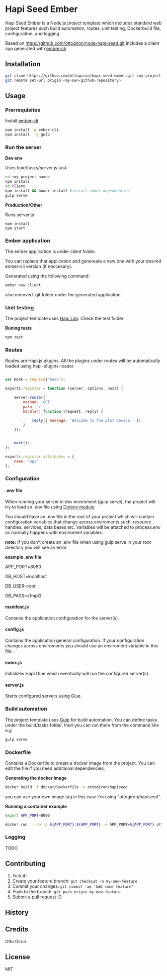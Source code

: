 #  Hapi Seed Ember

 Hapi Seed Ember is a Node.js project template which includes standard web project features such  build automation, routes, unit testing, Dockerbuild file, configuration, and logging.

 Based on https://github.com/ottogiron/node-hapi-seed.git includes a client app generated with <a href="http://www.ember-cli.com/">ember-cli</a>


## Installation

```bash
git clone https://github.com/ottogiron/hapi-seed-ember.git <my-project-name>
git remote set-url origin <my-own-github-repository>
```

## Usage

### Prerrequisites

Install <a href="http://www.ember-cli.com/">ember-cli</a>

```bash
npm install -g ember-cli
npm install  -g gulp
```

### Run the server

**Dev env**

Uses buid/tasks/server.js task

```bash
cd <my-project-name>
npm install
cd client
npm install && bower install #install ember dependencies
gulp serve
```

**Production/Other**

Runs server.js

```
npm install
npm start
```

### Ember application

The ember application is under client folder.

You can replace that application and genereate a new one with your desired ember-cli version (if neccesary).

Generated using the following command:

```bash
ember new client
```

also removed .git folder under the generated application.


### Unit testing

The project template uses <a href="https://github.com/hapijs/lab">Hapi Lab</a>. Check the test folder

**Runing tests**

```bash
npm test
```

### Routes

Routes are Hapi.js plugins. All the plugins under routes will be automatically loaded using hapi-plugins-loader.

```javascript

var Hoek = require('hoek');

exports.register = function (server, options, next) {

    server.route({
        method: 'GET',
        path: '/',
        handler: function (request, reply) {

            reply({ message: 'Welcome to the plot device.' });
        }
    });


    next();
};

exports.register.attributes = {
    name: 'api'
};
```

### Configuration

#### .env file

When running your server in dev enviroment (gulp serve), the project will try to load an .env file using
<a href="https://github.com/motdotla/dotenv" target="blank">Dotenv module</a>

You should have an .env file in the root of your project which will contain configuration variables that change across enviroments such, resource handles, services, data bases etc. Variables will be attached to process.env as normally happens with enviroment variables.

**note:**
If you don't create an .env file  when using gulp serve in your root directory you will see an error.


**example .env file**


APP_PORT=8080

DB_HOST=localhost

DB_USER=root

DB_PASS=s1mpl3


#### manifest.js

Contains the application configuration for the server(s).


#### config.js

Contains the application general configuration. If your configuration changes across enviroments you should use an enviroment variable in this file.


#### index.js

Initializes Hapi Glue which eventually will run the configured server(s).


#### server.js

Starts configured servers using Glue.


### Build automation

The project template uses <a href="http://gulpjs.com/">Gulp</a> for build automation. You can define tasks under the build/tasks folder, then you can run them from the command line e.g

```bash
gulp serve
```

### Dockerfile

Contains a Dockerfile to create a docker image from the project. You can edit the file if you need additional dependencies.

**Generating the docker image**
```bash
docker build -f docker/Dockerfile -t ottogiron/hapiseed .
```
you can use your own image tag in this case I'm using "ottogiron/hapiseed".


**Running a container example**

```bash
export APP_PORT=8000
```

```bash
docker run  --rm -p ${APP_PORT}:${APP_PORT} -e APP_PORT=${APP_PORT} ottogiron/hapiseed
```

### Logging

TODO

## Contributing
1. Fork it!
2. Create your feature branch: `git checkout -b my-new-feature`
3. Commit your changes: `git commit -am 'Add some feature'`
4. Push to the branch: `git push origin my-new-feature`
5. Submit a pull request :D
## History

## Credits
Otto Giron
## License
MIT
